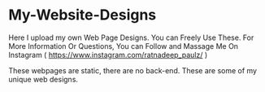 # My-Website-Designs
Here I upload my own Web Page Designs. You can Freely Use These.
For More Information Or Questions, You can Follow and Massage Me On Instagram ( https://www.instagram.com/ratnadeep_paulz/ )

These webpages are static, there are no back-end. These are some of my unique web designs.
